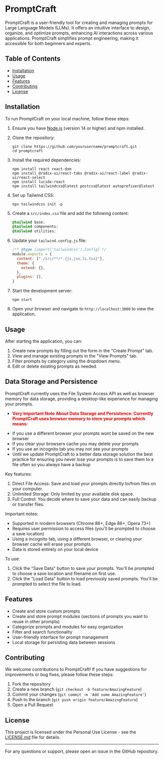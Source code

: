 # PromptCraft

PromptCraft is a user-friendly tool for creating and managing prompts for Large Language Models (LLMs). It offers an intuitive interface to design, organize, and optimize prompts, enhancing AI interactions across various applications. PromptCraft simplifies prompt engineering, making it accessible for both beginners and experts.

## Table of Contents

- [Installation](#installation)
- [Usage](#usage)
- [Features](#features)
- [Contributing](#contributing)
- [License](#license)

## Installation

To run PromptCraft on your local machine, follow these steps:

1. Ensure you have [Node.js](https://nodejs.org/) (version 14 or higher) and npm installed.

2. Clone the repository:
   ```
   git clone https://github.com/yourusername/promptcraft.git
   cd promptcraft
   ```

3. Install the required dependencies:
   ```
   npm install react react-dom
   npm install @radix-ui/react-tabs @radix-ui/react-label @radix-ui/react-select
   npm install lucide-react
   npm install tailwindcss@latest postcss@latest autoprefixer@latest
   ```

4. Set up Tailwind CSS:
   ```
   npx tailwindcss init -p
   ```

5. Create a `src/index.css` file and add the following content:
   ```css
   @tailwind base;
   @tailwind components;
   @tailwind utilities;
   ```

6. Update your `tailwind.config.js` file:
   ```javascript
   /** @type {import('tailwindcss').Config} */
   module.exports = {
     content: ["./src/**/*.{js,jsx,ts,tsx}"],
     theme: {
       extend: {},
     },
     plugins: [],
   }
   ```

7. Start the development server:
   ```
   npm start
   ```

8. Open your browser and navigate to `http://localhost:3000` to view the application.

## Usage

After starting the application, you can:

1. Create new prompts by filling out the form in the "Create Prompt" tab.
2. View and manage existing prompts in the "View Prompts" tab.
3. Filter prompts by category using the dropdown menu.
4. Edit or delete existing prompts as needed.

## Data Storage and Persistence

PromptCraft currently uses the File System Access API as well as browser memory for data storage, providing a desktop-like experience for managing your prompts.
* <span style="color: red; font-weight: bold;">Very Important Note About Data Storage and Persistence: Currently PromptCraft uses browser memory to store your prompts which means:</span>
- If you use a different browser your prompts wont be saved on the new browser 
- If you clear your browsers cache you may delete your prompts
- If you use an incognito tab you may not see your prompts
- Until we update PromptCraft to a better data storage solution the best practice for ensuring you never lose your prompts is to save them to a file often so you always have a backup

Key features:
1. Direct File Access: Save and load your prompts directly to/from files on your computer.
2. Unlimited Storage: Only limited by your available disk space.
3. Full Control: You decide where to save your data and can easily backup or transfer files.

Important notes:
- Supported in modern browsers (Chrome 86+, Edge 86+, Opera 73+)
- Requires user permission to access files (you'll be prompted to choose a save location)
- Using a incognito tab, using a different browser, or clearing your browser cache will erase your prompts 
- Data is stored entirely on your local device

To use:
1. Click the "Save Data" button to save your prompts. You'll be prompted to choose a save location and filename on first use.
2. Click the "Load Data" button to load previously saved prompts. You'll be prompted to select the file to load.

## Features

- Create and store custom prompts
- Create and store prompt modules (sections of prompts you want to reuse in other prompts)
- Categorize prompts and modules for easy organization
- Filter and search functionality
- User-friendly interface for prompt management
- Local storage for persisting data between sessions

## Contributing

We welcome contributions to PromptCraft! If you have suggestions for improvements or bug fixes, please follow these steps:

1. Fork the repository
2. Create a new branch (`git checkout -b feature/AmazingFeature`)
3. Commit your changes (`git commit -m 'Add some AmazingFeature'`)
4. Push to the branch (`git push origin feature/AmazingFeature`)
5. Open a Pull Request

## License

This project is licensed under the Personal Use License - see the [LICENSE.md](LICENSE.md) file for details.

---

For any questions or support, please open an issue in the GitHub repository.